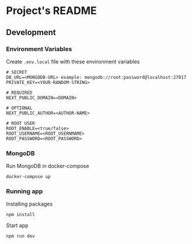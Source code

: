 # Project's README

## Development

### Environment Variables

Create `.env.local` file with these environment variables
```
# SECRET
DB_URL=<MONGODB-URL> example: mongodb://root:password@localhost:27017
PRIVATE_KEY=<YOUR-RANDOM-STRING>

# REQUIRED
NEXT_PUBLIC_DOMAIN=<DOMAIN>

# OPTIONAL
NEXT_PUBLIC_AUTHOR=<AUTHOR-NAME>

# ROOT USER
ROOT_ENABLE=<true/false>
ROOT_USERNAME=<ROOT_USERNMAME>
ROOT_PASSWORD=<ROOT_PASSWORD>
```

### MongoDB

Run MongoDB in docker-compose
```
docker-compose up
```

### Running app

Installing packages
```
npm install
```

Start app
```
npm run dev
```
